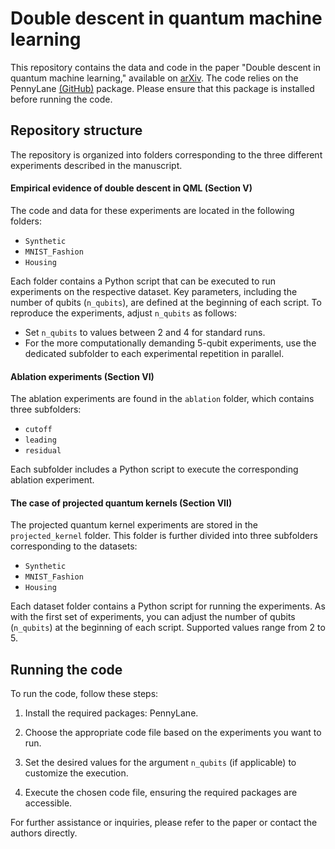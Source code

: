 # Double descent in quantum machine learning

This repository contains the data and code in the paper "Double descent in quantum machine learning," available on [arXiv](arXivURL). The code relies on the PennyLane [(GitHub)](https://github.com/PennyLaneAI/pennylane) package. Please ensure that this package is installed before running the code.


## Repository structure
The repository is organized into folders corresponding to the three different experiments described in the manuscript.

#### Empirical evidence of double descent in QML (Section V)
The code and data for these experiments are located in the following folders:
- `Synthetic`
- `MNIST_Fashion`
- `Housing`
  
Each folder contains a Python script that can be executed to run experiments on the respective dataset. Key parameters, including the number of qubits (`n_qubits`), are defined at the beginning of each script. To reproduce the experiments, adjust `n_qubits` as follows:
- Set `n_qubits` to values between 2 and 4 for standard runs.
- For the more computationally demanding 5-qubit experiments, use the dedicated subfolder to each experimental repetition in parallel.

#### Ablation experiments (Section VI)
The ablation experiments are found in the `ablation` folder, which contains three subfolders:
- `cutoff`
- `leading`
- `residual`

Each subfolder includes a Python script to execute the corresponding ablation experiment.

#### The case of projected quantum kernels (Section VII)
The projected quantum kernel experiments are stored in the `projected_kernel` folder. This folder is further divided into three subfolders corresponding to the datasets:
- `Synthetic`
- `MNIST_Fashion`
- `Housing`

Each dataset folder contains a Python script for running the experiments. As with the first set of experiments, you can adjust the number of qubits (`n_qubits`) at the beginning of each script. Supported values range from 2 to 5.


## Running the code

To run the code, follow these steps:

1. Install the required packages: PennyLane.

2. Choose the appropriate code file based on the experiments you want to run.

3. Set the desired values for the argument `n_qubits` (if applicable) to customize the execution.

4. Execute the chosen code file, ensuring the required packages are accessible.

For further assistance or inquiries, please refer to the paper or contact the authors directly.

